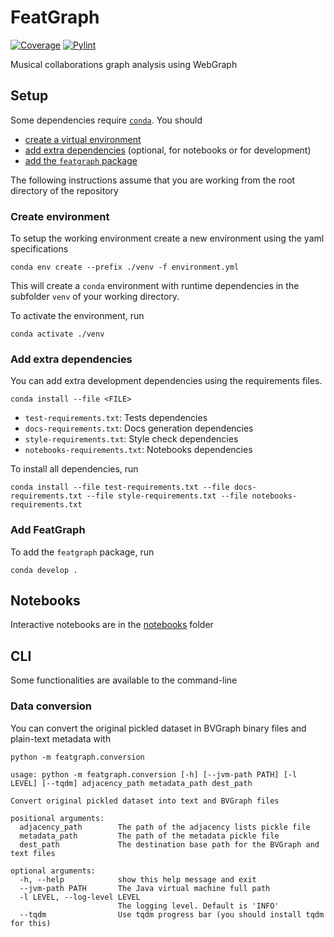 # FeatGraph
<!--[![GitHub Workflow Status (branch)](https://img.shields.io/github/workflow/status/ChromaticIsobar/featgraph/main/main?event=push)](https://github.com/ChromaticIsobar/featgraph/actions?query=workflow%3Amain)-->
[![Coverage](https://gist.githubusercontent.com/ChromaticIsobar/18a4dd9093b1c271ce6f9d117cc5ba40/raw/featgraph-coverage-badge.svg)](https://github.com/ChromaticIsobar/featgraph/actions?query=workflow%3Amain)
[![Pylint](https://gist.githubusercontent.com/ChromaticIsobar/18a4dd9093b1c271ce6f9d117cc5ba40/raw/featgraph-pylint-badge.svg)](https://github.com/ChromaticIsobar/featgraph/actions?query=workflow%3Amain)
<!--[![PyPI version](https://badge.fury.io/py/featgraph.svg)](https://badge.fury.io/py/featgraph)-->

Musical collaborations graph analysis using WebGraph

## Setup
Some dependencies require [`conda`](https://conda.io).
You should
 - [create a virtual environment](#create-environment)
 - [add extra dependencies](#add-extra-dependencies) (optional, for notebooks or for development)
 - [add the `featgraph` package](#add-featgraph)

The following instructions assume that you are working from the root directory of the repository

### Create environment
To setup the working environment create a new environment using the yaml specifications

```
conda env create --prefix ./venv -f environment.yml
```

This will create a `conda` environment with runtime dependencies in the subfolder `venv` of your working directory.

To activate the environment, run

```
conda activate ./venv
```

### Add extra dependencies
You can add extra development dependencies using the requirements files.

```
conda install --file <FILE>
```

 - `test-requirements.txt`: Tests dependencies
 - `docs-requirements.txt`: Docs generation dependencies
 - `style-requirements.txt`: Style check dependencies
 - `notebooks-requirements.txt`: Notebooks dependencies

To install all dependencies, run

```
conda install --file test-requirements.txt --file docs-requirements.txt --file style-requirements.txt --file notebooks-requirements.txt
```

### Add FeatGraph
To add the `featgraph` package, run

```
conda develop .
```

## Notebooks
Interactive notebooks are in the [notebooks](notebooks) folder

## CLI
Some functionalities are available to the command-line

### Data conversion
You can convert the original pickled dataset in BVGraph binary files and
plain-text metadata with
```
python -m featgraph.conversion
```
```
usage: python -m featgraph.conversion [-h] [--jvm-path PATH] [-l LEVEL] [--tqdm] adjacency_path metadata_path dest_path

Convert original pickled dataset into text and BVGraph files

positional arguments:
  adjacency_path        The path of the adjacency lists pickle file
  metadata_path         The path of the metadata pickle file
  dest_path             The destination base path for the BVGraph and text files

optional arguments:
  -h, --help            show this help message and exit
  --jvm-path PATH       The Java virtual machine full path
  -l LEVEL, --log-level LEVEL
                        The logging level. Default is 'INFO'
  --tqdm                Use tqdm progress bar (you should install tqdm for this)
```

